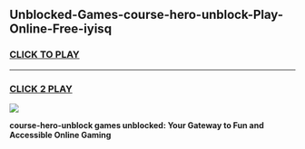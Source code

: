 
## Unblocked-Games-course-hero-unblock-Play-Online-Free-iyisq
<h3>
<a href="https://premium76.site?title=course-hero-unblock&ref=26A">CLICK TO PLAY</a></h3>
<hr>

<h3>
<a href="https://premium76.site?title=course-hero-unblock&ref=26A">CLICK 2 PLAY</a>
  
</h3>

<a href="https://premium76.site?title=course-hero-unblock&ref=26A"><img src="https://clearcache.store/games.png"></a>


**course-hero-unblock games unblocked: Your Gateway to Fun and Accessible Online Gaming**

